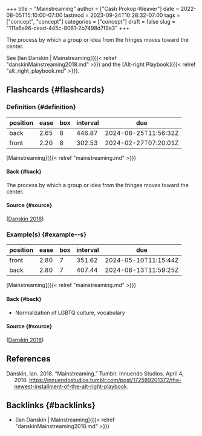 +++
title = "Mainstreaming"
author = ["Cash Prokop-Weaver"]
date = 2022-08-05T15:10:00-07:00
lastmod = 2023-09-24T10:28:32-07:00
tags = ["concept", "concept"]
categories = ["concept"]
draft = false
slug = "111a6e96-cead-445c-8061-2b7498d7f9a3"
+++

The process by which a group or idea from the fringes moves toward the center.

See [Ian Danskin | Mainstreaming]({{< relref "danskinMainstreaming2018.md" >}}) and the [Alt-right Playbook]({{< relref "alt_right_playbook.md" >}}).


## Flashcards {#flashcards}


### Definition {#definition}

| position | ease | box | interval | due                  |
|----------|------|-----|----------|----------------------|
| back     | 2.65 | 8   | 446.87   | 2024-08-25T11:56:32Z |
| front    | 2.20 | 8   | 302.53   | 2024-02-27T07:20:01Z |

[Mainstreaming]({{< relref "mainstreaming.md" >}})


#### Back {#back}

The process by which a group or idea from the fringes moves toward the center.


#### Source {#source}

(<a href="#citeproc_bib_item_1">Danskin 2018</a>)


### Example(s) {#example--s}

| position | ease | box | interval | due                  |
|----------|------|-----|----------|----------------------|
| front    | 2.80 | 7   | 351.62   | 2024-05-10T11:15:44Z |
| back     | 2.80 | 7   | 407.44   | 2024-08-13T11:59:25Z |

[Mainstreaming]({{< relref "mainstreaming.md" >}})


#### Back {#back}

-   Normalization of LGBTQ culture, vocabulary


#### Source {#source}

(<a href="#citeproc_bib_item_1">Danskin 2018</a>)

## References

<style>.csl-entry{text-indent: -1.5em; margin-left: 1.5em;}</style><div class="csl-bib-body">
  <div class="csl-entry"><a id="citeproc_bib_item_1"></a>Danskin, Ian. 2018. “Mainstreaming.” Tumblr. Innuendo Studios. April 4, 2018. <a href="https://innuendostudios.tumblr.com/post/172589201372/the-newest-installment-of-the-alt-right-playbook">https://innuendostudios.tumblr.com/post/172589201372/the-newest-installment-of-the-alt-right-playbook</a>.</div>
</div>


## Backlinks {#backlinks}

-   [Ian Danskin | Mainstreaming]({{< relref "danskinMainstreaming2018.md" >}})
